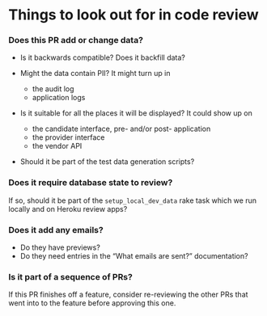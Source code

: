 # Things to look out for in code review

### Does this PR add or change data?

- Is it backwards compatible? Does it backfill data?
- Might the data contain PII?  It might turn up in
  - the audit log
  - application logs
- Is it suitable for all the places it will be displayed? It could show up on
  - the candidate interface, pre- and/or post- application
  - the provider interface
  - the vendor API

- Should it be part of the test data generation scripts?

### Does it require database state to review?

If so, should it be part of the `setup_local_dev_data` rake task which we run locally and on Heroku review apps?

### Does it add any emails?

- Do they have previews?
- Do they need entries in the “What emails are sent?” documentation?

### Is it part of a sequence of PRs?

If this PR finishes off a feature, consider re-reviewing the other PRs that
went into to the feature before approving this one.
